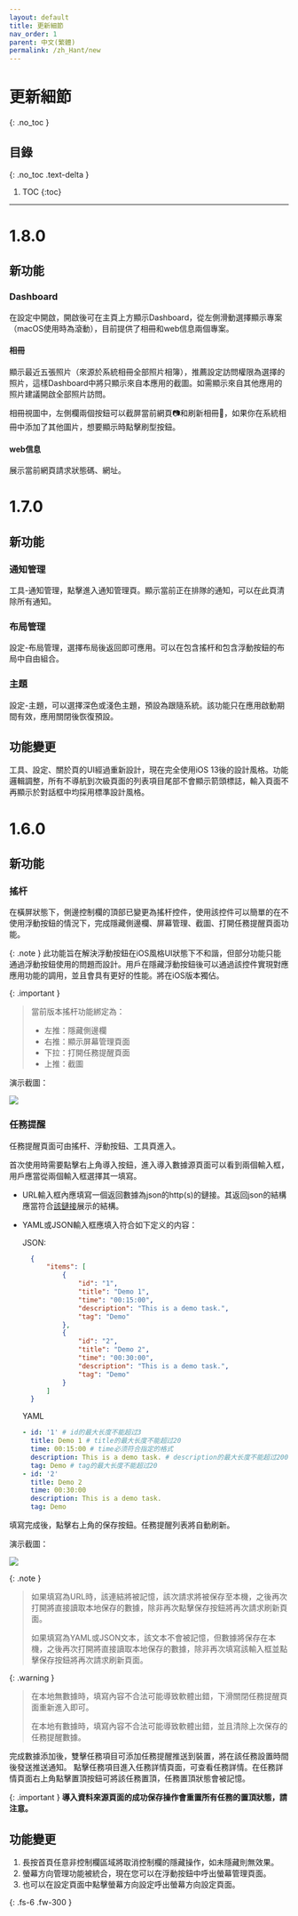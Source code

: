 ```yaml
---
layout: default
title: 更新細節
nav_order: 1
parent: 中文(繁體)
permalink: /zh_Hant/new
---
```


# 更新細節
{: .no_toc }

## 目錄
{: .no_toc .text-delta }

1. TOC
{:toc}

---

# 1.8.0

## 新功能

### Dashboard

在設定中開啟，開啟後可在主頁上方顯示Dashboard，從左側滑動選擇顯示專案（macOS使用時為滾動），目前提供了相冊和web信息兩個專案。

#### 相冊

顯示最近五張照片（來源於系統相冊全部照片相簿），推薦設定訪問權限為選擇的照片，這樣Dashboard中將只顯示來自本應用的截圖。如需顯示來自其他應用的照片建議開啟全部照片訪問。

相冊視圖中，左側欄兩個按鈕可以截屏當前網頁📷和刷新相冊🔄，如果你在系統相冊中添加了其他圖片，想要顯示時點擊刷型按鈕。

#### web信息

展示當前網頁請求狀態碼、網址。

# 1.7.0

## 新功能

### 通知管理

工具-通知管理，點擊進入通知管理頁。顯示當前正在排隊的通知，可以在此頁清除所有通知。

### 布局管理

設定-布局管理，選擇布局後返回即可應用。可以在包含搖杆和包含浮動按鈕的布局中自由組合。

### 主題

設定-主題，可以選擇深色或淺色主題，預設為跟隨系統。該功能只在應用啟動期間有效，應用關閉後恢復預設。

## 功能變更

工具、設定、關於頁的UI經過重新設計，現在完全使用iOS 13後的設計風格。功能邏輯調整，所有不導航到次級頁面的列表項目尾部不會顯示箭頭標誌，輸入頁面不再顯示於對話框中均採用標準設計風格。

# 1.6.0

## 新功能

### 搖杆

在橫屏狀態下，側邊控制欄的頂部已變更為搖杆控件，使用該控件可以簡單的在不使用浮動按鈕的情況下，完成隱藏側邊欄、屏幕管理、截圖、打開任務提醒頁面功能。

{: .note }
此功能旨在解決浮動按鈕在iOS風格UI狀態下不和諧，但部分功能只能通過浮動按鈕使用的問題而設計。用戶在隱藏浮動按鈕後可以通過該控件實現對應應用功能的調用，並且會具有更好的性能。將在iOS版本獨佔。

{: .important }
> 當前版本搖杆功能綁定為：
> - 左推：隱藏側邊欄 
> - 右推：顯示屏幕管理頁面 
> - 下拉：打開任務提醒頁面 
> - 上推：截圖 


演示截圖：

![](../../docs/assets/images/joystick.gif)

### 任務提醒

任務提醒頁面可由搖杆、浮動按鈕、工具頁進入。

首次使用時需要點擊右上角導入按鈕，進入導入數據源頁面可以看到兩個輸入框，用戶應當從兩個輸入框選擇其一填寫。

- URL輸入框內應填寫一個返回數據為json的http(s)的鏈接。其返回json的結構應當符合[該鏈接](https://conntower.github.io/data/json/CT_tasks.json)展示的結構。
- YAML或JSON輸入框應填入符合如下定义的内容：

  JSON:
  ```json
    {
        "items": [
            {
                "id": "1",
                "title": "Demo 1",
                "time": "00:15:00",
                "description": "This is a demo task.",
                "tag": "Demo"
            },
            {
                "id": "2",
                "title": "Demo 2",
                "time": "00:30:00",
                "description": "This is a demo task.",
                "tag": "Demo"
            }
        ]
    }
  ```
  
  YAML
  ```yaml
  - id: '1' # id的最大长度不能超过3
    title: Demo 1 # title的最大长度不能超过20
    time: 00:15:00 # time必须符合指定的格式
    description: This is a demo task. # description的最大长度不能超过200
    tag: Demo # tag的最大长度不能超过20
  - id: '2'
    title: Demo 2
    time: 00:30:00
    description: This is a demo task.
    tag: Demo
  ```

填寫完成後，點擊右上角的保存按鈕。任務提醒列表將自動刷新。

演示截圖：

![](../../docs/assets/images/reminder.gif)

{: .note }
> 如果填寫為URL時，該連結將被記憶，該次請求將被保存至本機，之後再次打開將直接讀取本地保存的數據，除非再次點擊保存按鈕將再次請求刷新頁面。
>
> 如果填寫為YAML或JSON文本，該文本不會被記憶，但數據將保存在本機，之後再次打開將直接讀取本地保存的數據，除非再次填寫該輸入框並點擊保存按鈕將再次請求刷新頁面。

{: .warning }
> 在本地無數據時，填寫內容不合法可能導致軟體出錯，下滑關閉任務提醒頁面重新進入即可。
>
> 在本地有數據時，填寫內容不合法可能導致軟體出錯，並且清除上次保存的任務提醒數據。

完成數據添加後，雙擊任務項目可添加任務提醒推送到裝置，將在該任務設置時間後發送推送通知。
點擊任務項目進入任務詳情頁面，可查看任務詳情。在任務詳情頁面右上角點擊置頂按鈕可將該任務置頂，任務置頂狀態會被記憶。

{: .important }
**導入資料來源頁面的成功保存操作會重置所有任務的置頂狀態，請注意。**

## 功能變更

1. 長按首頁任意非控制欄區域將取消控制欄的隱藏操作，如未隱藏則無效果。
2. 螢幕方向管理功能被統合，現在您可以在浮動按鈕中呼出螢幕管理頁面。
3. 也可以在設定頁面中點擊螢幕方向設定呼出螢幕方向設定頁面。

{: .fs-6 .fw-300 }
